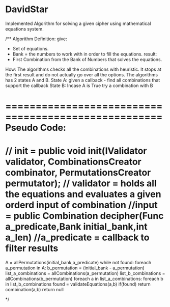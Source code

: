 # DavidStar
Implemented Algorithm for solving a given cipher using mathematical equations system. 

/**
Algorithm Definition:
give:
- Set of equations.
- Bank = the numbers to work with in order to fill the equations.
result:
- First Combination from the Bank of Numbers that solves the equations.

How:
The algorithms checks all the combinations with heuristic.
It stops at the first result and do not actually go over all the options.
The algorithms has 2 states A and B.
State A:
given a callback - find all combinations that support the callback 
State B:
Incase A is True try a combination with B 

====================================================
Pseudo Code:
====================================================
// init = public void init(IValidator validator, CombinationsCreator combinator, PermutationsCreator permutator);
// validator = holds all the equations and evaluates a given orderd input of combination
//input =  public Combination decipher(Func a_predicate,Bank initial_bank,int a_len)
//a_predicate = callback to filter results
====================================================

A = allPermutations(initial_bank,a_predicate)
while not found:
  foreach a_permutation in A:
    b_permutation = (initial_bank - a_permutation)
    list_a_combinations = allCombinations(a_permutation)
    list_b_combinations = allCombinations(b_permutation)
    foreach a in list_a_combinations:
      foreach b in list_b_combinations
        found = validateEquations(a,b)
        if(found)
          return combination(a,b)
  return null        
  
*/
